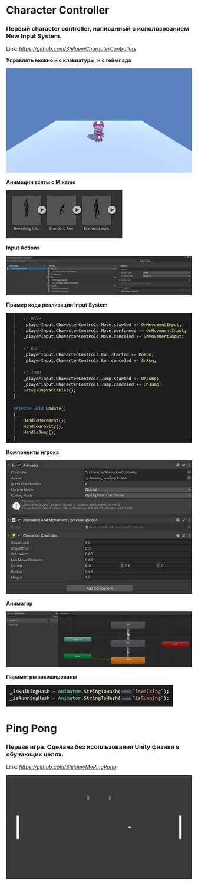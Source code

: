 # Character Controller
### Первый character controller, написанный с исполозованием New Input System.
Link: _https://github.com/Shilaev/CharacterControllers_

__Управлять можно и с клавиатуры, и с геймпада__

![](Resources/CharacterController.gif)

__Анимации взяты с Mixamo__

![](Resources/CharacterControllerAnimations.jpg)

__Input Actions__

![](Resources/CharacterControllerInputActions.jpg)

__Пример кода реализации Input System__

![](Resources/CharacterControllerNewInputSystemCodeExample.jpg)

__Компоненты игрока__

![](Resources/CharacterControllerPlayerComponents.jpg)

__Аниматор__

![](Resources/CharacterControllerAnimator.jpg)

__Параметры захэшированы__

![](Resources/CharacterControllerAnimatorHash.jpg)


# Ping Pong
### Первая игра. Сделана без исопльзования Unity физики в обучающих целях.
Link: _https://github.com/Shilaev/MyPingPong_

![](Resources/PingPongGame.gif)